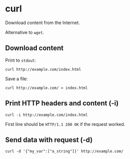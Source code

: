 # curl

Download content from the Internet.

Alternative to `wget`.


## Download content

Print to `stdout`:

	curl http://example.com/index.html

Save a file:

	curl http://example.com/ > index.html


## Print HTTP headers and content (-i)

	curl -i http://example.com/index.html

First line should be `HTTP/1.1 200 OK` if the request worked.


## Send data with request (-d)

	curl -d '{"my_var":["a_string"]}' http://example.com/
